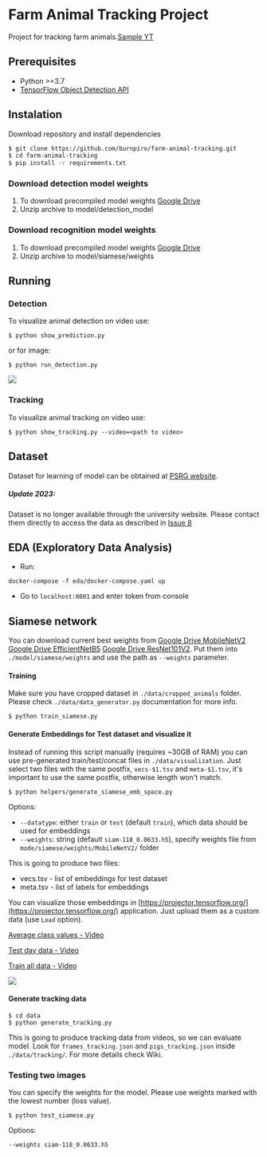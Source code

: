 # Farm Animal Tracking Project

Project for tracking farm animals.[Sample YT](https://www.youtube.com/watch?v=SEw_Tgrrg_E)

## Prerequisites
* Python >=3.7
* [TensorFlow Object Detection API](https://github.com/tensorflow/models/tree/archive/research/object_detection)

## Instalation
Download repository and install dependencies

```bash
$ git clone https://github.com/burnpiro/farm-animal-tracking.git
$ cd farm-animal-tracking
$ pip install -r requirements.txt
```

### Download detection model weights

1. To download precompiled model weights [Google Drive](https://drive.google.com/file/d/19wD8VsuGlIeBKCbfmmVMBxePn8lCoZJm/view?usp=sharing)
1. Unzip archive to model/detection_model


### Download recognition model weights

1. To download precompiled model weights [Google Drive](https://drive.google.com/file/d/1-HGENW0g-ZvfeWzfemLMPf1Eg9RFuceW/view?usp=sharing)
1. Unzip archive to model/siamese/weights

## Running 

### Detection

To visualize animal detection on video use:
```
$ python show_prediction.py
```
or for image:
```
$ python run_detection.py
```

![](assets/prediction.png)

### Tracking
To visualize animal tracking on video use:
```
$ python show_tracking.py --video=<path to video>
```


## Dataset

Dataset for learning of model can be obtained at [PSRG website](http://psrg.unl.edu/Projects/Details/12-Animal-Tracking).

##### Update 2023:
Dataset is no longer available through the university website. Please contact them directly to access the data as described in [Issue 8](https://github.com/burnpiro/farm-animal-tracking/issues/8)

## EDA (Exploratory Data Analysis)

- Run:
```shell
docker-compose -f eda/docker-compose.yaml up
```
- Go to `localhost:8001` and enter token from console


## Siamese network

You can download current best weights from [Google Drive MobileNetV2](https://drive.google.com/file/d/1-HGENW0g-ZvfeWzfemLMPf1Eg9RFuceW/view?usp=sharing) [Google Drive EfficientNetB5](https://drive.google.com/file/d/1hMCxGOLqZlchUaSSl0UbAD4rbfJ_YFpQ/view?usp=sharing) [Google Drive ResNet101V2](https://drive.google.com/file/d/188y87_OAafZAU_nSA-Ex6OtxlOukAKnY/view?usp=sharing). Put them into `./model/siamese/weights` and use the path as `--weights` parameter.

#### Training

Make sure you have cropped dataset in `./data/cropped_animals` folder. Please check `./data/data_generator.py` documentation for more info.

```
$ python train_siamese.py
```

#### Generate Embeddings for Test dataset and visualize it

Instead of running this script manually (requires ~30GB of RAM) you can use pre-generated train/test/concat files in `./data/visualization`. Just select two files with the same postfix, `vecs-$1.tsv` and `meta-$1.tsv`, it's important to use the same postfix, otherwise length won't match.

```
$ python helpers/generate_siamese_emb_space.py
```

Options:
- `--datatype`: either `train` or `test` (default `train`), which data should be used for embeddings
- `--weights`: string (default `siam-118_0.0633.h5`), specify weights file from `mode/siamese/weights/MobileNetV2/` folder

This is going to produce two files:

- vecs.tsv - list of embeddings for test dataset
- meta.tsv - list of labels for embeddings

You can visualize those embeddings in [https://projector.tensorflow.org/](https://projector.tensorflow.org/) application. Just upload them as a custom data (use `Load` option).

[Average class values - Video](https://www.youtube.com/watch?v=6tjhW4eeVeM)

[Test day data - Video](https://www.youtube.com/watch?v=cW8t12XKssk)

[Train all data - Video](https://www.youtube.com/watch?v=aI6wRRZhFks)

![](assets/emb-space.png)

#### Generate tracking data

```
$ cd data
$ python generate_tracking.py
```

This is going to produce tracking data from videos, so we can evaluate model. Look for `frames_tracking.json` and `pigs_tracking.json` inside `./data/tracking/`. For more details check Wiki.


### Testing two images

You can specify the weights for the model. Please use weights marked with the lowest number (loss value).

```
$ python test_siamese.py
```

Options:
```
--weights siam-118_0.0633.h5
```

